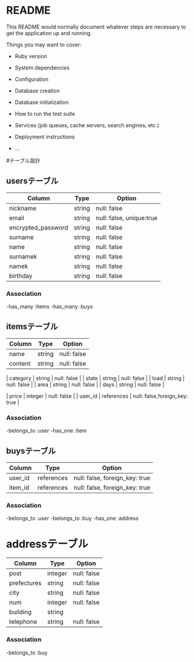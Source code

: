 # README

This README would normally document whatever steps are necessary to get the
application up and running.

Things you may want to cover:

* Ruby version

* System dependencies

* Configuration

* Database creation

* Database initialization

* How to run the test suite

* Services (job queues, cache servers, search engines, etc.)

* Deployment instructions

* ...



#テーブル設計

## usersテーブル

| Column     | Type        | Option         |
| ---------- | ---------   | -------------- |
| nickname   | string      | null: false    |
| email      | string      | null: false, unique:true | ユニーク制約
| encrypted_password  | string    | null: false    | 
| surname    | string      | null: false    |
| name       | string      | null: false    |
| surnamek   | string      | null: false    |
| namek      | string      | null: false    |
| birthday   | string      | null: false    |

### Association

-has_many :items
-has_many :buys


## itemsテーブル

| Column     | Type        | Option         |
| ---------- | ---------   | -------------- |
| name       | string      | null: false    |
| content    | string      | null: false    |

| category   | string      | null: false    |
| state      | string      | null: false    |
| load       | string      | null: false    |
| area       | string      | null: false    |
| days       | string      | null: false    |

| price      | integer     | null: false    | 
| user_id    | references  | null: false,foreign_key: true    |


### Association

-belongs_to :user
-has_one :item


## buysテーブル

| Column     | Type         | Option         |
| ---------- | ---------    | -------------- |
| user_id    | references   | null: false, foreign_key: true  |
| item_id    | references   | null: false, foreign_key: true  |

### Association

-belongs_to :user
-belongs_to :buy
-has_one :address

# addressテーブル

| Column      | Type         | Option         |
| ----------  | ---------    | -------------- |
| post        | integer      | null: false    |
| prefectures | string       | null: false    |
| city        | string       | null: false    |
| num         | integer      | null: false    | 
| building    | string       |                |
| telephone   | string       | null: false    |

### Association

-belongs_to :buy
  